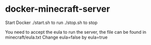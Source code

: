 # docker-minecraft-server

Start Docker
./start.sh to run
./stop.sh to stop

You need to accept the eula to run the server, the file can be found in minecraft/eula.txt
Change eula=false by eula=true